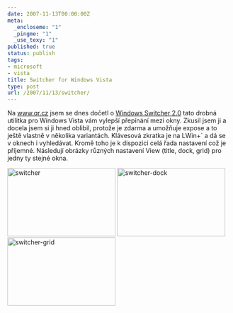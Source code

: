 ```yaml
---
date: 2007-11-13T00:00:00Z
meta:
  _encloseme: "1"
  _pingme: "1"
  _use_texy: "1"
published: true
status: publish
tags:
- microsoft
- vista
title: Switcher for Windows Vista
type: post
url: /2007/11/13/switcher/
---
```


<p>Na <a href="http://www.qr.cz">www.qr.cz</a> jsem se dnes dočetl o <a href="http://insentient.net/">Windows Switcher 2.0</a> tato drobná utilitka pro Windows Vista vám vylepší přepínání mezi okny. Zkusil jsem ji a docela jsem si ji hned oblibil, protože je zdarma a umožňuje expose a to ještě vlastně v několika variantách. Klávesová zkratka je na LWin+` a dá se v oknech i vyhledávat. Kromě toho je k dispozici celá řada nastavení což je příjemné. Následují obrázky různých nastavení View (title, dock, grid) pro jedny ty stejné okna.</p>  <p><a href="http://blog.prskavec.net/wp-content/uploads/2007/11/switcher.jpg"><img style="border-top-width: 0px;border-left-width: 0px;border-bottom-width: 0px;border-right-width: 0px" height="154" alt="switcher" src="http://blog.prskavec.net/wp-content/uploads/2007/11/switcher-thumb.jpg" width="244" border="0" /></a> <a href="http://blog.prskavec.net/wp-content/uploads/2007/11/switcher-dock.jpg"><img style="border-top-width: 0px;border-left-width: 0px;border-bottom-width: 0px;border-right-width: 0px" height="154" alt="switcher-dock" src="http://blog.prskavec.net/wp-content/uploads/2007/11/switcher-dock-thumb.jpg" width="244" border="0" /></a> <a href="http://blog.prskavec.net/wp-content/uploads/2007/11/switcher-grid.jpg"><img style="border-top-width: 0px;border-left-width: 0px;border-bottom-width: 0px;border-right-width: 0px" height="154" alt="switcher-grid" src="http://blog.prskavec.net/wp-content/uploads/2007/11/switcher-grid-thumb.jpg" width="244" border="0" /></a></p>
